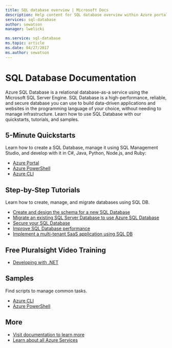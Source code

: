 ```yaml
---
title: SQL database overview | Microsoft Docs
description: Help content for SQL database overview within Azure portal
services: sql-database
author: sewatson
manager: lwelicki

ms.service: sql-database
ms.topic: article
ms.date: 04/27/2017
ms.author: sewatson
---
```


# SQL Database Documentation

Azure SQL Database is a relational database-as-a service using the Microsoft SQL Server Engine. SQL Database is a high-performance, reliable, and secure database you can use to build data-driven applications and websites in the programming language of your choice, without needing to manage infrastructure. Learn how to use SQL Database with our quickstarts, tutorials, and samples.

## 5-Minute Quickstarts

Learn how to create a SQL Database, manage it using SQL Management Studio, and develop with it in C#, Java, Python, Node.js, and Ruby:

- [Azure Portal](/azure/sql-database/sql-database-get-started-portal)
- [Azure PowerShell](/azure/sql-database/sql-database-get-started-powershell)
- [Azure CLI](/azure/sql-database/sql-database-get-started-cli)

## Step-by-Step Tutorials

Learn how to create, manage, and migrate databases using SQL DB.

- [Create and design the schema for a new SQL Database](/azure/sql-database/sql-database-design-first-database)
- [Migrate an existing SQL Server Database to use Azure SQL Database](/azure/sql-database/sql-database-migrate-your-sql-server-database)
- [Secure your SQL Database](/azure/sql-database/sql-database-security-tutorial)
- [Improve SQL Database performance](/azure/sql-database/sql-database-performance-tutorial)
- [Implement a multi-tenant SaaS application using SQL DB](/azure/sql-database/sql-database-multi-tenant-application)

## Free Pluralsight Video Training

- [Developing with .NET](https://www.pluralsight.com/courses/developing-dotnet-microsoft-azure-getting-started?twoid=d6abac77-7dcc-4d33-9e03-f85e78989f02)

## Samples 

Find scripts to manage common tasks.

- [Azure CLI](/azure/sql-database/sql-database-cli-samples)
- [Azure PowerShell](/azure/sql-database/sql-database-powershell-samples)

## More

- [Visit documentation to learn more](/azure/sql-database/index)
- [Learn about all Azure Services](https://aka.ms/j3wr7y)